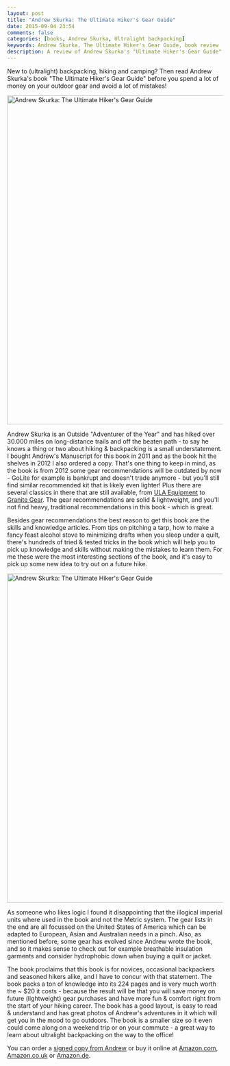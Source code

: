```yaml
---
layout: post
title: "Andrew Skurka: The Ultimate Hiker's Gear Guide"
date: 2015-09-04 23:54
comments: false
categories: [books, Andrew Skurka, Ultralight backpacking]
keywords: Andrew Skurka, The Ultimate Hiker's Gear Guide, book review
description: A review of Andrew Skurka's "Ultimate Hiker's Gear Guide" book.
---
```


New to (ultralight) backpacking, hiking and camping? Then read Andrew Skurka's book "The Ultimate Hiker's Gear Guide" before you spend a lot of money on your outdoor gear and avoid a lot of mistakes!

<a data-flickr-embed="true"  href="https://www.flickr.com/photos/hendrikmorkel/20944339600/in/dateposted-public/" title="Andrew Skurka: The Ultimate Hiker&#x27;s Gear Guide"><img src="https://farm6.staticflickr.com/5806/20944339600_aab8b5cb74_b.jpg" width="1024" height="768" alt="Andrew Skurka: The Ultimate Hiker&#x27;s Gear Guide"></a><script async src="//embedr.flickr.com/assets/client-code.js" charset="utf-8"></script>

<!-- more --> 

Andrew Skurka is an Outside "Adventurer of the Year" and has hiked over 30.000 miles on long-distance trails and off the beaten path - to say he knows a thing or two about hiking & backpacking is a small understatement. I bought Andrew's Manuscript for this book in 2011 and as the book hit the shelves in 2012 I also ordered a copy. That's one thing to keep in mind, as the book is from 2012 some gear recommendations will be outdated by now - GoLite for example is bankrupt and doesn't trade anymore - but you'll still find similar recommended kit that is likely even lighter! Plus there are several classics in there that are still available, from [ULA Equipment](http://bit.ly/1PPeQS5) to [Granite Gear](http://bit.ly/1JGgXpL). The gear recommendations are solid & lightweight, and you'll not find heavy, traditional recommendations in this book - which is great.

Besides gear recommendations the best reason to get this book are the skills and knowledge articles. From tips on pitching a tarp, how to make a fancy feast alcohol stove to minimizing drafts when you sleep under a quilt, there's hundreds of tried & tested tricks in the book which will help you to pick up knowledge and skills without making the mistakes to learn them. For me these were the most interesting sections of the book, and it's easy to pick up some new idea to try out on a future hike.

<a data-flickr-embed="true"  href="https://www.flickr.com/photos/hendrikmorkel/21106252506/in/dateposted-public/" title="Andrew Skurka: The Ultimate Hiker&#x27;s Gear Guide"><img src="https://farm1.staticflickr.com/704/21106252506_582d709224_b.jpg" width="1024" height="768" alt="Andrew Skurka: The Ultimate Hiker&#x27;s Gear Guide"></a><script async src="//embedr.flickr.com/assets/client-code.js" charset="utf-8"></script>

As someone who likes logic I found it disappointing that the illogical imperial units where used in the book and not the Metric system. The gear lists in the end are all focussed on the United States of America which can be adapted to European, Asian and Australian needs in a pinch. Also, as mentioned before, some gear has evolved since Andrew wrote the book, and so it makes sense to check out for example breathable insulation garments and consider hydrophobic down when buying a quilt or jacket.

The book proclaims that this book is for novices, occasional backpackers and seasoned hikers alike, and I have to concur with that statement. The book packs a ton of knowledge into its 224 pages and is very much worth the ~ $20 it costs - because the result will be that you will save money on future (lightweight) gear purchases and have more fun & comfort right from the start of your hiking career. The book has a good layout, is easy to read & understand and has great photos of Andrew's adventures in it which will get you in the mood to go outdoors. The book is a smaller size so it even could come along on a weekend trip or on your commute - a great way to learn about ultralight backpacking on the way to the office!

You can order a [signed copy from Andrew](http://andrewskurka.com/product/ultimate-hikers-gear-guide/) or buy it online at [Amazon.com](http://amzn.to/1UqVZTS), [Amazon.co.uk](http://amzn.to/1JSjr5y) or [Amazon.de](http://amzn.to/1NedN0d).